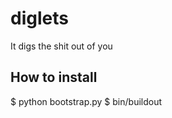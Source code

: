diglets
=======
It digs the shit out of you

How to install
--------------

$ python bootstrap.py
$ bin/buildout


